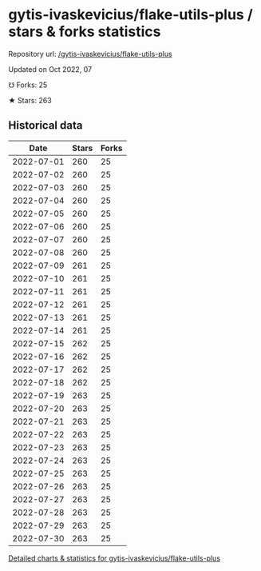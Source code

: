 # gytis-ivaskevicius/flake-utils-plus / stars & forks statistics

Repository url: [/gytis-ivaskevicius/flake-utils-plus](https://github.com/gytis-ivaskevicius/flake-utils-plus)

Updated on Oct 2022, 07

☋ Forks: 25

★ Stars: 263

## Historical data
| Date | Stars | Forks |
|------|-------|-------|
| 2022-07-01 | 260 | 25 | 
| 2022-07-02 | 260 | 25 | 
| 2022-07-03 | 260 | 25 | 
| 2022-07-04 | 260 | 25 | 
| 2022-07-05 | 260 | 25 | 
| 2022-07-06 | 260 | 25 | 
| 2022-07-07 | 260 | 25 | 
| 2022-07-08 | 260 | 25 | 
| 2022-07-09 | 261 | 25 | 
| 2022-07-10 | 261 | 25 | 
| 2022-07-11 | 261 | 25 | 
| 2022-07-12 | 261 | 25 | 
| 2022-07-13 | 261 | 25 | 
| 2022-07-14 | 261 | 25 | 
| 2022-07-15 | 262 | 25 | 
| 2022-07-16 | 262 | 25 | 
| 2022-07-17 | 262 | 25 | 
| 2022-07-18 | 262 | 25 | 
| 2022-07-19 | 263 | 25 | 
| 2022-07-20 | 263 | 25 | 
| 2022-07-21 | 263 | 25 | 
| 2022-07-22 | 263 | 25 | 
| 2022-07-23 | 263 | 25 | 
| 2022-07-24 | 263 | 25 | 
| 2022-07-25 | 263 | 25 | 
| 2022-07-26 | 263 | 25 | 
| 2022-07-27 | 263 | 25 | 
| 2022-07-28 | 263 | 25 | 
| 2022-07-29 | 263 | 25 | 
| 2022-07-30 | 263 | 25 | 


[Detailed charts & statistics for gytis-ivaskevicius/flake-utils-plus](https://reviewgithub.com/rep/gytis-ivaskevicius/flake-utils-plus)
